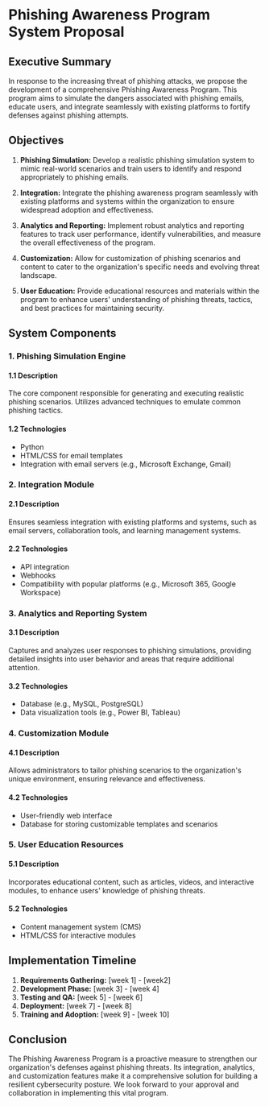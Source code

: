 # Phishing Awareness Program System Proposal

## Executive Summary

In response to the increasing threat of phishing attacks, we propose the development of a comprehensive Phishing Awareness Program. This program aims to simulate the dangers associated with phishing emails, educate users, and integrate seamlessly with existing platforms to fortify defenses against phishing attempts.

## Objectives

1. **Phishing Simulation:** Develop a realistic phishing simulation system to mimic real-world scenarios and train users to identify and respond appropriately to phishing emails.

2. **Integration:** Integrate the phishing awareness program seamlessly with existing platforms and systems within the organization to ensure widespread adoption and effectiveness.

3. **Analytics and Reporting:** Implement robust analytics and reporting features to track user performance, identify vulnerabilities, and measure the overall effectiveness of the program.

4. **Customization:** Allow for customization of phishing scenarios and content to cater to the organization's specific needs and evolving threat landscape.

5. **User Education:** Provide educational resources and materials within the program to enhance users' understanding of phishing threats, tactics, and best practices for maintaining security.

## System Components

### 1. Phishing Simulation Engine

#### 1.1 Description
The core component responsible for generating and executing realistic phishing scenarios. Utilizes advanced techniques to emulate common phishing tactics.

#### 1.2 Technologies
- Python
- HTML/CSS for email templates
- Integration with email servers (e.g., Microsoft Exchange, Gmail)

### 2. Integration Module

#### 2.1 Description
Ensures seamless integration with existing platforms and systems, such as email servers, collaboration tools, and learning management systems.

#### 2.2 Technologies
- API integration
- Webhooks
- Compatibility with popular platforms (e.g., Microsoft 365, Google Workspace)

### 3. Analytics and Reporting System

#### 3.1 Description
Captures and analyzes user responses to phishing simulations, providing detailed insights into user behavior and areas that require additional attention.

#### 3.2 Technologies
- Database (e.g., MySQL, PostgreSQL)
- Data visualization tools (e.g., Power BI, Tableau)

### 4. Customization Module

#### 4.1 Description
Allows administrators to tailor phishing scenarios to the organization's unique environment, ensuring relevance and effectiveness.

#### 4.2 Technologies
- User-friendly web interface
- Database for storing customizable templates and scenarios

### 5. User Education Resources

#### 5.1 Description
Incorporates educational content, such as articles, videos, and interactive modules, to enhance users' knowledge of phishing threats.

#### 5.2 Technologies
- Content management system (CMS)
- HTML/CSS for interactive modules

## Implementation Timeline

1. **Requirements Gathering:** [week 1] - [week2]
2. **Development Phase:** [week 3] - [week 4]
3. **Testing and QA:** [week 5] - [week 6]
4. **Deployment:** [week 7] - [week 8]
5. **Training and Adoption:** [week 9] - [week 10]

## Conclusion

The Phishing Awareness Program is a proactive measure to strengthen our organization's defenses against phishing threats. Its integration, analytics, and customization features make it a comprehensive solution for building a resilient cybersecurity posture. We look forward to your approval and collaboration in implementing this vital program.

